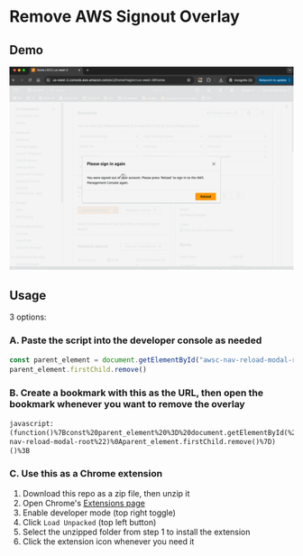 # Remove AWS Signout Overlay

## Demo

![demo gif](demo.gif)


## Usage

3 options:

### A. Paste the script into the developer console as needed

```js
const parent_element = document.getElementById("awsc-nav-reload-modal-root")
parent_element.firstChild.remove()
```

### B. Create a bookmark with this as the URL, then open the bookmark whenever you want to remove the overlay

```
javascript:(function()%7Bconst%20parent_element%20%3D%20document.getElementById(%22awsc-nav-reload-modal-root%22)%0Aparent_element.firstChild.remove()%7D)()%3B
```

### C. Use this as a Chrome extension

1. Download this repo as a zip file, then unzip it
2. Open Chrome's [Extensions page](chrome://extensions)
3. Enable developer mode (top right toggle)
4. Click `Load Unpacked` (top left button)
5. Select the unzipped folder from step 1 to install the extension
6. Click the extension icon whenever you need it